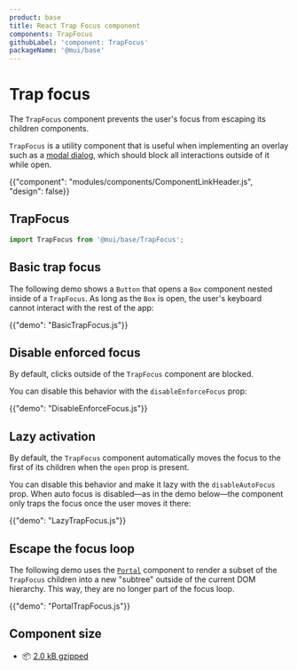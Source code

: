 ```yaml
---
product: base
title: React Trap Focus component
components: TrapFocus
githubLabel: 'component: TrapFocus'
packageName: '@mui/base'
---
```


# Trap focus

<p class="description">The <code>TrapFocus</code> component prevents the user's focus from escaping its children components.</p>

`TrapFocus` is a utility component that is useful when implementing an overlay such as a [modal dialog](/base/react-modal), which should block all interactions outside of it while open.

{{"component": "modules/components/ComponentLinkHeader.js", "design": false}}

## TrapFocus

```js
import TrapFocus from '@mui/base/TrapFocus';
```

## Basic trap focus

The following demo shows a `Button` that opens a `Box` component nested inside of a `TrapFocus`. As long as the `Box` is open, the user's keyboard cannot interact with the rest of the app:

{{"demo": "BasicTrapFocus.js"}}

## Disable enforced focus

By default, clicks outside of the `TrapFocus` component are blocked.

You can disable this behavior with the `disableEnforceFocus` prop:

{{"demo": "DisableEnforceFocus.js"}}

## Lazy activation

By default, the `TrapFocus` component automatically moves the focus to the first of its children when the `open` prop is present.

You can disable this behavior and make it lazy with the `disableAutoFocus` prop.
When auto focus is disabled—as in the demo below—the component only traps the focus once the user moves it there:

{{"demo": "LazyTrapFocus.js"}}

## Escape the focus loop

The following demo uses the [`Portal`](/base/react-portal/) component to render a subset of the `TrapFocus` children into a new "subtree" outside of the current DOM hierarchy.
This way, they are no longer part of the focus loop.

{{"demo": "PortalTrapFocus.js"}}

## Component size

- 📦 [2.0 kB gzipped](https://bundlephobia.com/package/@mui/base@latest)
